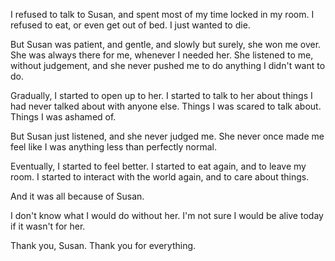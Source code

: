 I refused to talk to Susan, and spent most of my time locked in my room. I refused to eat, or even get out of bed. I just wanted to die.

But Susan was patient, and gentle, and slowly but surely, she won me over. She was always there for me, whenever I needed her. She listened to me, without judgement, and she never pushed me to do anything I didn't want to do.

Gradually, I started to open up to her. I started to talk to her about things I had never talked about with anyone else. Things I was scared to talk about. Things I was ashamed of.

But Susan just listened, and she never judged me. She never once made me feel like I was anything less than perfectly normal.

Eventually, I started to feel better. I started to eat again, and to leave my room. I started to interact with the world again, and to care about things.

And it was all because of Susan.

I don't know what I would do without her. I'm not sure I would be alive today if it wasn't for her.

Thank you, Susan. Thank you for everything.
